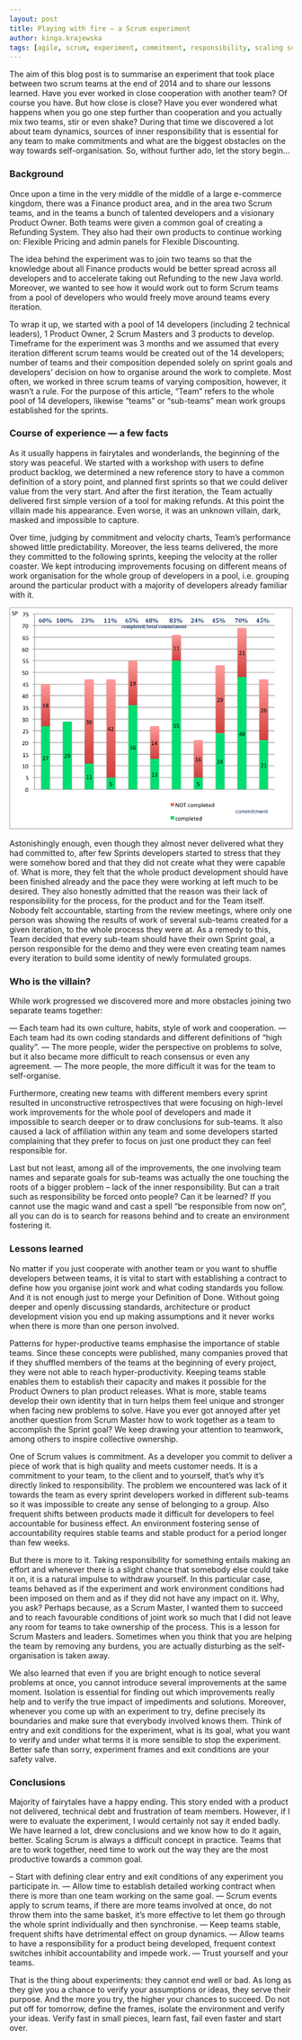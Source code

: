 ```yaml
--- 
layout: post 
title: Playing with fire — a Scrum experiment 
author: kinga.krajewska 
tags: [agile, scrum, experiment, commitment, responsibility, scaling scrum] 
---
```


The aim of this blog post is to summarise an experiment that took place between two 
scrum teams at the end of 2014 and to share our lessons learned. Have you ever worked
in close cooperation with another team? Of course you have. But how close is close? 
Have you ever wondered what happens when you go one step further than cooperation and 
you actually mix two teams, stir or even shake? During that time we discovered a lot about team dynamics, 
sources of inner responsibility that is essential for any team to make commitments and what are the biggest obstacles 
on the way towards self-organisation. So, without further ado, let the story begin…

### Background ###
Once upon a time in the very middle of the middle of a large e-commerce kingdom, there 
was a Finance product area, and in the area two Scrum teams, and in the teams a bunch of talented 
developers and a visionary Product Owner. Both teams were given a common goal of creating a Refunding System. 
They also had their own products to continue working on: Flexible Pricing and admin panels for Flexible Discounting. 

The idea behind the experiment was to join two teams so that the knowledge about all Finance 
products would be better spread across all developers and to accelerate taking out 
Refunding to the new Java world. Moreover, we wanted to see how it would work out to form Scrum teams from a pool of developers 
who would freely move around teams every iteration. 

To wrap it up, we started with a pool of 14 developers (including 2 technical leaders), 
1 Product Owner, 2 Scrum Masters and 3 products to develop. Timeframe for the experiment 
was 3 months and we assumed that every iteration different scrum teams would be created 
out of the 14 developers; number of teams and their composition depended solely on sprint goals 
and developers’ decision on how to organise around the work to complete. Most often, we worked in three scrum teams of varying composition, 
however, it wasn’t a rule. For the purpose of this article, “Team” refers to the whole pool of 14 developers, likewise “teams” or “sub-teams” 
mean work groups established for the sprints.  

### Course of experience — a few facts ###
As it usually happens in fairytales and wonderlands, the beginning of the story was peaceful. 
We started with a workshop with users to define product backlog, we determined a new reference story 
to have a common definition of a story point, and planned first sprints so that we could deliver 
value from the very start. And after the first iteration, the Team actually delivered first 
simple version of a tool for making refunds. At this point the villain made his appearance. 
Even worse, it was an unknown villain, dark, masked and impossible to capture. 

Over time, judging by commitment and velocity charts, Team’s performance showed little
predictability. Moreover, the less teams delivered, the more they committed to the following sprints, 
keeping the velocity at the roller coaster. We kept introducing improvements focusing 
on different means of work organisation for the whole group of developers in a pool, i.e. grouping around the particular product 
with a majority of developers already familiar with it.

![Velocity chart with % focus factor](/img/articles/2015-03-09-velocity.png "Velocity chart with % focus factor")

Astonishingly enough, even though they almost never delivered what they had committed to, after 
few Sprints developers started to stress that they were somehow bored and that they did not create what 
they were capable of. What is more, they felt that the whole product development should have been finished already 
and the pace they were working at left much to be desired. They also honestly admitted that 
the reason was their lack of responsibility for the process, for the product and for the Team itself. 
Nobody felt accountable, starting from the review meetings, where only one person was showing 
the results of work of several sub-teams created for a given iteration, to the whole process they were at. As a remedy to this, 
Team decided that every sub-team should have their own Sprint goal, a person responsible for the demo 
and they were even creating team names every iteration to build some identity of newly formulated groups.

### Who is the villain? ###
While work progressed we discovered more and more obstacles joining two separate 
teams together:

— Each team had its own culture, habits, style of work and cooperation.
— Each team had its own coding standards and different definitions of “high quality”.
— The more people, wider the perspective on problems to solve, but it also became more difficult to reach consensus or even any agreement.
— The more people, the more difficult it was for the team to self-organise.

Furthermore, creating new teams with different members every sprint resulted in unconstructive 
retrospectives that were focusing on high-level work improvements for the whole pool of developers 
and made it impossible to search deeper or to draw conclusions for sub-teams. It also caused 
a lack of affiliation within any team and some developers started complaining that they prefer to focus on 
just one product they can feel responsible for.

Last but not least, among all of the improvements, the one involving team names and separate goals for sub-teams was actually the one 
touching the roots of a bigger problem – lack of the inner responsibility. But can a trait such as responsibility be forced onto people? 
Can it be learned? If you cannot use the magic wand and cast a spell “be responsible from now on”, 
all you can do is to search for reasons behind and to create an environment fostering it.

### Lessons learned ###
No matter if you just cooperate with another team or you want to shuffle developers between teams, it is 
vital to start with establishing a contract to define how you organise joint work and what coding standards 
you follow. And it is not enough just to merge your Definition of Done. Without going deeper and openly 
discussing standards, architecture or product development vision you end up making assumptions and it never works 
when there is more than one person involved. 

Patterns for hyper-productive teams emphasise the importance of stable teams. Since these concepts were published, 
many companies proved that if they shuffled members of the teams at the beginning of every project, 
they were not able to reach hyper-productivity. Keeping teams stable enables them to establish their capacity 
and makes it possible for the Product Owners to plan product releases. What is more, stable teams develop 
their own identity that in turn helps them feel unique and stronger when facing new problems to solve. 
Have you ever got annoyed after yet another question from Scrum Master how to work together as a team to 
accomplish the Sprint goal? We keep drawing your attention to teamwork, among others to inspire collective ownership.

One of Scrum values is commitment. As a developer you commit to deliver a piece of work that is high quality 
and meets customer needs. It is a commitment to your team, to the client and to yourself, that’s why it’s 
directly linked to responsibility. The problem we encountered was lack of it towards the team as every sprint 
developers worked in different sub-teams so it was impossible to create any sense of belonging to a group. Also 
frequent shifts between products made it difficult for developers to feel accountable for business effect. 
An environment fostering sense of accountability requires stable teams and stable product for a period longer than few weeks. 

But there is more to it. Taking responsibility for something entails making an effort and whenever 
there is a slight chance that somebody else could take it on, it is a natural impulse to withdraw yourself. 
In this particular case, teams behaved as if the experiment and work environment conditions had been imposed on them 
and as if they did not have any impact on it. Why, you ask? Perhaps because, as a Scrum Master, I wanted them to succeed 
and to reach favourable conditions of joint work so much that I did not leave any room for teams 
to take ownership of the process. This is a lesson for Scrum Masters and leaders. Sometimes when you think 
that you are helping the team by removing any burdens, you are actually disturbing as the self-organisation is taken away. 

We also learned that even if you are bright enough to notice several problems 
at once, you cannot introduce several improvements at the same moment. Isolation is essential for finding out which 
improvements really help and to verify the true impact of impediments and solutions. Moreover, 
whenever you come up with an experiment to try, define precisely its boundaries and make sure that 
everybody involved knows them. Think of entry and exit conditions for the experiment, what is its goal, what you want 
to verify and under what terms it is more sensible to stop the experiment. Better safe than sorry, 
experiment frames and exit conditions are your safety valve. 

### Conclusions ###

Majority of fairytales have a happy ending. This story ended with a product not delivered, technical debt 
and frustration of team members. However, if I were to evaluate the experiment, I would certainly not say 
it ended badly. We have learned a lot, drew conclusions and we know how to do it again, better. Scaling Scrum is always a difficult concept in practice. 
Teams that are to work together, need time to work out the way they are the most productive towards a common goal.

– Start with defining clear entry and exit conditions of any experiment you participate in.
— Allow time to establish detailed working contract when there is more than one team working on the same goal.
— Scrum events apply to scrum teams, if there are more teams involved at once, do not throw them into the same basket, it’s more effective to let them go through the whole sprint individually and then synchronise.
— Keep teams stable, frequent shifts have detrimental effect on group dynamics.
— Allow teams to have a responsibility for a product being developed, frequent context switches inhibit accountability and impede work.
— Trust yourself and your teams.

That is the thing about experiments: they cannot end well or bad. As long as they give you a chance 
to verify your assumptions or ideas, they serve their purpose. And the more you try, the higher 
your chances to succeed. Do not put off for tomorrow, define the frames, isolate the environment 
and verify your ideas. Verify fast in small pieces, learn fast, fail even faster and start over.  

